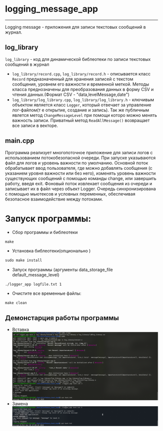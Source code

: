 # logging_message_app
---
Logging message - приложения для записи текстовых сообщений в журнал. 
## log_library
`log_library` - код для динамической библеотеки по записи текстовых сообщений в журнал
- `log_library/record.cpp`, `log_library/record.h` - описывается класс `Record` предназначенный для хранения записей с текстом сообщения, уровнем его важности и временной меткой. Методы класса преднозначены для преобразования данных в форму CSV и чтения данных.(Формат CSV - "data,levelMessage,date")
- `log_library/log_library.cpp`, `log_library/log_library.h` - ключивым объектом является класс `Logger`, который отвечает за    управление лог-файлом(т е открытие, создание и запись). Так же публичным явлется метод `ChangeMessageLevel` при помощи которо можно менять важность записи. Приватный метод `ReadAllMessage()` возвращает все записи в векторе.

## main.cpp

Программа реализует многопоточное приложение для записи логов с использованием потокобезопасной очереди. При запуске указываются файл для логов и уровень важности по умолчанию. Основной поток обрабатывает ввод пользователя, где можно добавлять сообщения (с указанием уровня важности или без него), изменять уровень важности существующих сообщений с помощью команды change, или завершить работу, введя exit. Фоновый поток извлекает сообщения из очереди и записывает их в файл через объект Logger. Очередь синхронизирована с помощью мьютексов и условных переменных, обеспечивая безопасное взаимодействие между потоками.

# Запуск программы:
- Сбор программы и библеотеки 
```makefile
make
```
- Установка библеотеки(опционально )
```makefile
sudo make install
```
- Запуск программы (aргументы data_storage_file default_message_level)
```
./logger_app logfile.txt 1
```
- Очистите все временные файлы:
```
make clean
```
## Демонстарция работы программы 
- Вставка 
 ![alt text](ReadmeFile/image.png)
- Замена
![alt text](ReadmeFile/image-1.png)
